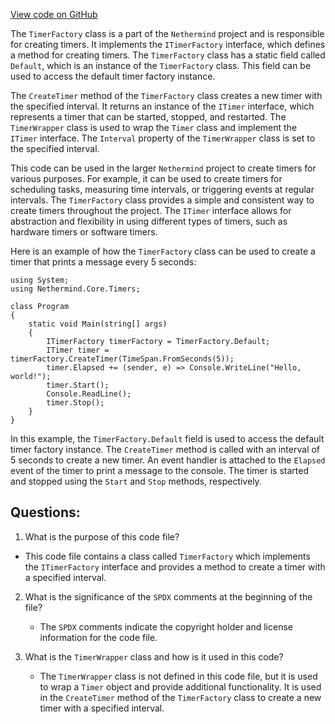 [View code on GitHub](https://github.com/nethermindeth/nethermind/Nethermind.Core/Timers/TimerFactory.cs)

The `TimerFactory` class is a part of the `Nethermind` project and is responsible for creating timers. It implements the `ITimerFactory` interface, which defines a method for creating timers. The `TimerFactory` class has a static field called `Default`, which is an instance of the `TimerFactory` class. This field can be used to access the default timer factory instance.

The `CreateTimer` method of the `TimerFactory` class creates a new timer with the specified interval. It returns an instance of the `ITimer` interface, which represents a timer that can be started, stopped, and restarted. The `TimerWrapper` class is used to wrap the `Timer` class and implement the `ITimer` interface. The `Interval` property of the `TimerWrapper` class is set to the specified interval.

This code can be used in the larger `Nethermind` project to create timers for various purposes. For example, it can be used to create timers for scheduling tasks, measuring time intervals, or triggering events at regular intervals. The `TimerFactory` class provides a simple and consistent way to create timers throughout the project. The `ITimer` interface allows for abstraction and flexibility in using different types of timers, such as hardware timers or software timers.

Here is an example of how the `TimerFactory` class can be used to create a timer that prints a message every 5 seconds:

```
using System;
using Nethermind.Core.Timers;

class Program
{
    static void Main(string[] args)
    {
        ITimerFactory timerFactory = TimerFactory.Default;
        ITimer timer = timerFactory.CreateTimer(TimeSpan.FromSeconds(5));
        timer.Elapsed += (sender, e) => Console.WriteLine("Hello, world!");
        timer.Start();
        Console.ReadLine();
        timer.Stop();
    }
}
```

In this example, the `TimerFactory.Default` field is used to access the default timer factory instance. The `CreateTimer` method is called with an interval of 5 seconds to create a new timer. An event handler is attached to the `Elapsed` event of the timer to print a message to the console. The timer is started and stopped using the `Start` and `Stop` methods, respectively.
## Questions: 
 1. What is the purpose of this code file?
   - This code file contains a class called `TimerFactory` which implements the `ITimerFactory` interface and provides a method to create a timer with a specified interval.

2. What is the significance of the `SPDX` comments at the beginning of the file?
   - The `SPDX` comments indicate the copyright holder and license information for the code file.

3. What is the `TimerWrapper` class and how is it used in this code?
   - The `TimerWrapper` class is not defined in this code file, but it is used to wrap a `Timer` object and provide additional functionality. It is used in the `CreateTimer` method of the `TimerFactory` class to create a new timer with a specified interval.